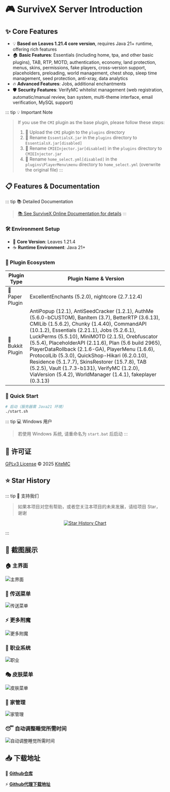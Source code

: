 # 🎮 SurviveX Server Introduction

## ✨ Core Features
- 💡 **Based on Leaves 1.21.4 core version**, requires Java 21+ runtime, offering rich features
- 🏠 **Basic Features**: Essentials (including home, tpa, and other basic plugins), TAB, RTP, MOTD, authentication, economy, land protection, menus, skins, permissions, fake players, cross-version support, placeholders, preloading, world management, chest shop, sleep time management, seed protection, anti-xray, data analytics
- 🔥 **Advanced Features**: Jobs, additional enchantments
- 🛡️ **Security Features**: VerifyMC whitelist management (web registration, automatic/manual review, ban system, multi-theme interface, email verification, MySQL support)

::: tip 💡 Important Note
> If you use the `CMI` plugin as the base plugin, please follow these steps:
> 
> 1. 📁 Upload the `CMI` plugin to the `plugins` directory
> 2. 🔄 Rename `EssentialsX.jar` in the `plugins` directory to `EssentialsX.jar[disabled]`
> 3. 🔄 Rename `CMIEInjector.jar[disabled]` in the `plugins` directory to `CMIEInjector.jar`
> 4. 🔄 Rename `home_select.yml[disabled]` in the `plugins\PlayerMenu\menu` directory to `home_select.yml` (overwrite the original file)
:::

## 📋 Features & Documentation

::: tip 📚 Detailed Documentation
> [📚 See SurviveX Online Documentation for details](https://docs.Kite.cc/zh_Hans/survivex/guide/v1)
:::

### 🛠️ Environment Setup

- 🎯 **Core Version**: Leaves 1.21.4
- ☕ **Runtime Environment**: Java 21+

### 🔌 Plugin Ecosystem

| Plugin Type    | Plugin Name & Version                                                                 |
|----------------|--------------------------------------------------------------------------------------|
| 📄 Paper Plugin   | ExcellentEnchants (5.2.0), nightcore (2.7.12.4)                                   |
| 🔧 Bukkit Plugin  | AntiPopup (12.1), AntiSeedCracker (1.2.1), AuthMe (5.6.0-bCUSTOM), BanItem (3.7), BetterRTP (3.6.13), CMILib (1.5.6.2), Chunky (1.4.40), CommandAPI (10.1.2), Essentials (2.21.1), Jobs (5.2.6.1), LuckPerms (5.5.10), MiniMOTD (2.1.5), Orebfuscator (5.5.4), PlaceholderAPI (2.11.6), Plan (5.6 build 2965), PlayerDataRollback (2.1.6-GA), PlayerMenu (1.6.6), ProtocolLib (5.3.0), QuickShop-Hikari (6.2.0.10), Residence (5.1.7.7), SkinsRestorer (15.7.8), TAB (5.2.5), Vault (1.7.3-b131), VerifyMC (1.2.0), ViaVersion (5.4.2), WorldManager (1.4.1), fakeplayer (0.3.13) |

### 🚀 Quick Start

```bash
# 启动（服务器需 Java21 环境）
./start.sh
```

::: tip 💻 Windows 用户
> 若使用 Windows 系统, 请重命名为 `start.bat` 后启动
:::

## 📄 许可证
[GPLv3 License](https://github.com/KiteMC/SurviveX/blob/ver/1.21.5/LICENSE) © 2025 [KiteMC](https://github.com/KiteMC/SurviveX)

## ⭐ Star History
::: tip 🌟 支持我们
> 如果本项目对您有帮助，或者您关注本项目的未来发展，请给项目 Star，谢谢 

<div align="center">

[![Star History Chart](https://api.star-history.com/svg?repos=KiteMC/SurviveX&type=Date)](https://www.star-history.com/#KiteMC/SurviveX&Date)

</div>

:::

## 📸 截图展示

### 🏠 主界面
![主界面](https://survivex.cn-nb1.rains3.com/guide/v1/x2.png)

### 🚀 传送菜单
![传送菜单](https://survivex.cn-nb1.rains3.com/guide/v1/x4.png)

### ⚡ 更多附魔
![更多附魔](https://survivex.cn-nb1.rains3.com/guide/v1/x3.png)

### 💼 职业系统
![职业](https://survivex.cn-nb1.rains3.com/guide/v1/x5.png)

### 🎭 皮肤菜单
![皮肤菜单](https://survivex.cn-nb1.rains3.com/guide/v1/x6.png)

### 🏡 家管理
![家管理](https://survivex.cn-nb1.rains3.com/guide/v1/x7.png)

### 😴 自动调整睡觉所需时间
![自动调整睡觉所需时间](https://survivex.cn-nb1.rains3.com/guide/v1/x8.png)

## 📥 下载地址

🔗 **[Github仓库](https://github.com/KiteMC/SurviveX)**

⚡ **[Github代理下载地址](https://gh-proxy.com/github.com/KiteMC/SurviveX/archive/refs/heads/ver/1.21.5.zip)**